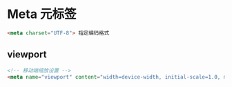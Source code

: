 # Meta 元标签
```html
<meta charset="UTF-8"> 指定编码格式

```
## viewport
```html
<!-- 移动端缩放设置 -->
<meta name="viewport" content="width=device-width, initial-scale=1.0, maximum-scale=1.0, user-scalable=0" >
```

